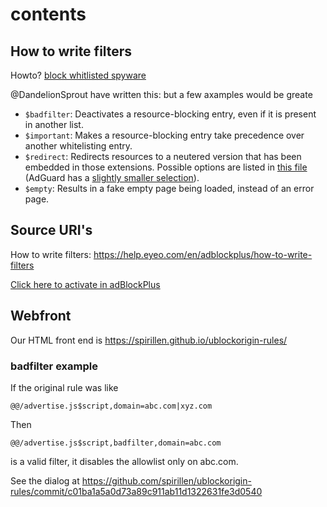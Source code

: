 # contents

How to write filters
--------------------
Howto? [block whitlisted spyware](https://github.com/easylist/easylist/issues/4529)

@DandelionSprout have written this: [](https://github.com/DandelionSprout/adfilt/blob/master/Wiki/SyntaxMeaningsThatAreActuallyHumanReadable.md#blocking) but a few axamples would be greate


* `$badfilter`: Deactivates a resource-blocking entry, even if it is present in another list.
* `$important`: Makes a resource-blocking entry take precedence over another whitelisting entry.
* `$redirect`: Redirects resources to a neutered version that has been embedded in those extensions. Possible options are listed in 
    [this file](https://github.com/gorhill/uBlock/blob/master/src/js/redirect-engine.js)
    (AdGuard has a [slightly smaller selection](https://github.com/AdguardTeam/AdguardBrowserExtension/blob/master/Extension/lib/filter/rules/scriptlets/redirects.yml)).
* `$empty`: Results in a fake empty page being loaded, instead of an error page.


## Source URI's
How to write filters: <https://help.eyeo.com/en/adblockplus/how-to-write-filters>

[Click here to activate in adBlockPlus](https://subscribe.adblockplus.org/?location=https://spirillen.github.io/ublockorigin-rules/blockrules.txt&title=My%20Privacy%20DNS)

## Webfront
Our HTML front end is <https://spirillen.github.io/ublockorigin-rules/>

### badfilter example
If the original rule was like
```
@@/advertise.js$script,domain=abc.com|xyz.com
```
Then
```
@@/advertise.js$script,badfilter,domain=abc.com
```
is a valid filter, it disables the allowlist only on abc.com.

See the dialog at <https://github.com/spirillen/ublockorigin-rules/commit/c01ba1a5a0d73a89c911ab11d1322631fe3d0540>
